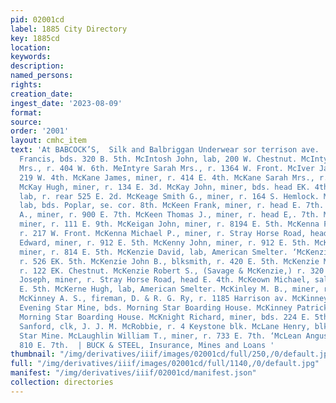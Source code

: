 ```yaml
---
pid: 02001cd
label: 1885 City Directory
key: 1885cd
location: 
keywords: 
description: 
named_persons: 
rights: 
creation_date: 
ingest_date: '2023-08-09'
format: 
source: 
order: '2001'
layout: cmhc_item
text: 'At BABCOCK’S,  Silk and Balbriggan Underwear sor terrison ave.  MclI 171 McL        McIntee
  Francis, bds. 320 B. 5th. McIntosh John, lab, 200 W. Chestnut. McIntyre Mary C.
  Mrs., r. 404 W. 6th. MeIntyre Sarah Mrs., r. 1364 W. Front. McIver James, bds. rear
  219 W. 4th. McKane James, miner, r. 414 E. 4th. McKane Sarah Mrs., r. 414 E. 4th.
  McKay Hugh, miner, r. 134 E. 3d. McKay John, miner, bds. head EK. 4th. McKay William,
  lab, r. rear 525 E. 2d. McKeage Smith G., miner, r. 164 S. Hemlock. McKee W. M.,
  lab, bds. Poplar, se. cor. 8th. McKeen Frank, miner, r. head E. 7th. McKeen Thomas
  A., miner, r. 900 E. 7th. McKeen Thomas J., miner, r. head E,. 7th. McKeever Peter,
  miner, r. 111 E. 9th. McKeigan John, miner, r. 8194 E. 5th. McKenna Frank, miner,
  r. 217 W. Front. McKenna Michael P., miner, r. Stray Horse Road, head E. 4th. McKenny
  Edward, miner, r. 912 E. 5th. McKenny John, miner, r. 912 E. 5th. McKenny Patrick,
  miner, r. 814 E. 5th. McKenzie David, lab, American Smelter. ‘McKenzie John, miner,
  r. 526 EK. 5th. McKenzie John B., blksmith, r. 420 E. 5th. McKenzie Maggie Mrs.,
  r. 122 EK. Chestnut. McKenzie Robert S., (Savage & McKenzie,) r. 320 W. 6th. McKeon
  Joseph, miner, r. Stray Horse Road, head E. 4th. McKeown Michael, saloon, r. 801
  E. 5th. McKerne Hugh, lab, American Smelter. McKinley M. B., miner, r. 522 E. 5th.
  McKinney A. S., fireman, D. & R. G. Ry, r. 1185 Harrison av. McKinney Edward, miner,
  Evening Star Mine, bds. Morning Star Boarding House. McKinney Patrick, miner, bds.
  Morning Star Boarding House. McKnight Richard, miner, bds. 224 E. 5th. McKusick
  Sanford, clk, J. J. M. McRobbie, r. 4 Keystone blk. McLane Henry, blksmith, Morning
  Star Mine. McLaughlin William T., miner, r. 733 E. 7th. ‘McLean Angus, miner, r.
  810 E. 7th.  | BUCK & STEEL, Insurance, Mines and Loans '
thumbnail: "/img/derivatives/iiif/images/02001cd/full/250,/0/default.jpg"
full: "/img/derivatives/iiif/images/02001cd/full/1140,/0/default.jpg"
manifest: "/img/derivatives/iiif/02001cd/manifest.json"
collection: directories
---
```

